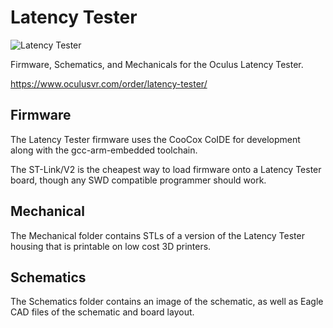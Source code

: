 Latency Tester
==============

![Latency Tester](https://www.oculusvr.com/wp-content/themes/oculus/img/oculus-latency-tester.png)

Firmware, Schematics, and Mechanicals for the Oculus Latency Tester.

https://www.oculusvr.com/order/latency-tester/

Firmware
--------

The Latency Tester firmware uses the CooCox CoIDE for development along with 
the gcc-arm-embedded toolchain.

The ST-Link/V2 is the cheapest way to load firmware onto a Latency Tester
board, though any SWD compatible programmer should work.

Mechanical
----------

The Mechanical folder contains STLs of a version of the Latency Tester housing
that is printable on low cost 3D printers.

Schematics
----------

The Schematics folder contains an image of the schematic, as well as Eagle CAD files
of the schematic and board layout.
